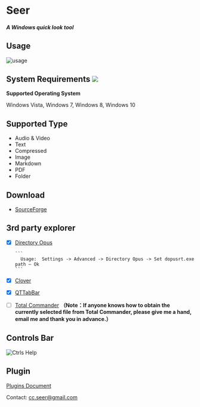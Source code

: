 # Seer

##### A Windows quick look tool

## Usage

![usage](https://raw.githubusercontent.com/ccseer/Seer/master/img/md.jpg)





## System Requirements ![](https://raw.githubusercontent.com/ccseer/Seer/master/img/windows-logo.png)

**Supported Operating System**

Windows Vista, Windows 7, Windows 8, Windows 10

## Supported Type

- Audio & Video
- Text
- Compressed
- Image
- Markdown
- PDF
- Folder

## Download

- [SourceForge](https://sourceforge.net/projects/ccseer/)

## 3rd party explorer

- [x] [Directory Opus](https://www.gpsoft.com.au/)

      ``` 
        Usage:  Settings -> Advanced -> Directory Opus -> Set dopusrt.exe path – Ok
      ```

- [x] [Clover](http://ejie.me/)

- [x] [QTTabBar](https://sourceforge.net/projects/qttabbar/)

- [ ] [Total Commander](http://www.ghisler.com/)  **（Note：If anyone knows how to obtain the currently selected file from Total Commander, please give me a hand, email me and thank you in advance.）**

## Controls Bar

 ![Ctrls Help](https://raw.githubusercontent.com/ccseer/Seer/master/img/ctrls_help.png)

## Plugin

[Plugins Document](https://github.com/ccseer/Seer-plugins/blob/master/README.md)



Contact: cc.seer@gmail.com